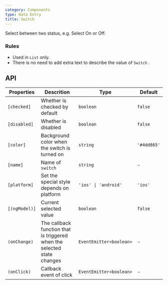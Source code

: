```yaml
---
category: Components
type: Data Entry
title: Switch
---
```




Select between two status, e.g. Select On or Off.

### Rules
- Used in `List` only.
- There is no need to add extra text to describe the value of  `Switch` .


## API

Properties | Descrition | Type | Default
-----------|------------|------|--------
| `[checked]` | Whether is checked by default | `boolean` | `false` |
| `[disabled]` | Whether is disabled | `boolean` | `false` |
| `[color]` | Background color when the switch is turned on | `string` | `'#4dd865'` |
| `[name]` | Name of `switch` | `string` | - |
| `[platform]` | Set the special style depends on platform | `'ios' \| 'android'` | `'ios'`|
| `[(ngModel)]` | Current selected value | `boolean` | `false` |
| `(onChange)` | The callback function that is triggered when the selected state changes | `EventEmitter<boolean>` | - |
| `(onClick)` | Callback event of click | `EventEmitter<boolean>` | - |
